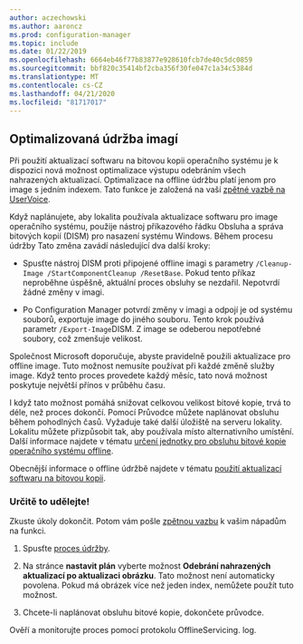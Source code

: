 ```yaml
---
author: aczechowski
ms.author: aaroncz
ms.prod: configuration-manager
ms.topic: include
ms.date: 01/22/2019
ms.openlocfilehash: 6664eb46f77b83877e928610fcb7de40c5dc0859
ms.sourcegitcommit: bbf820c35414bf2cba356f30fe047c1a34c5384d
ms.translationtype: MT
ms.contentlocale: cs-CZ
ms.lasthandoff: 04/21/2020
ms.locfileid: "81717017"
---
```

## <a name="optimized-image-servicing"></a><a name="bkmk_resetbase"></a>Optimalizovaná údržba imagí
<!--3555951-->

Při použití aktualizací softwaru na bitovou kopii operačního systému je k dispozici nová možnost optimalizace výstupu odebráním všech nahrazených aktualizací. Optimalizace na offline údržbu platí jenom pro image s jedním indexem. Tato funkce je založená na vaší [zpětné vazbě na UserVoice](https://configurationmanager.uservoice.com/forums/300492-ideas/suggestions/34230259-integrate-resetbase-and-wim-optimization-exportin). 

Když naplánujete, aby lokalita používala aktualizace softwaru pro image operačního systému, použije nástroj příkazového řádku Obsluha a správa bitových kopií (DISM) pro nasazení systému Windows. Během procesu údržby Tato změna zavádí následující dva další kroky:  

- Spusťte nástroj DISM proti připojené offline imagi s parametry `/Cleanup-Image /StartComponentCleanup /ResetBase`. Pokud tento příkaz neproběhne úspěšně, aktuální proces obsluhy se nezdařil. Nepotvrdí žádné změny v imagi.  

-  Po Configuration Manager potvrdí změny v imagi a odpojí je od systému souborů, exportuje image do jiného souboru. Tento krok používá parametr `/Export-Image`DISM. Z image se odeberou nepotřebné soubory, což zmenšuje velikost.  

Společnost Microsoft doporučuje, abyste pravidelně použili aktualizace pro offline image. Tuto možnost nemusíte používat při každé změně služby image. Když tento proces provedete každý měsíc, tato nová možnost poskytuje největší přínos v průběhu času. 

I když tato možnost pomáhá snižovat celkovou velikost bitové kopie, trvá to déle, než proces dokončí. Pomocí Průvodce můžete naplánovat obsluhu během pohodlných časů. Vyžaduje také další úložiště na serveru lokality. Lokalitu můžete přizpůsobit tak, aby používala místo alternativního umístění. Další informace najdete v tématu [určení jednotky pro obsluhu bitové kopie operačního systému offline](../../../../../osd/get-started/manage-operating-system-images.md#bkmk_servicing-drive). 

Obecnější informace o offline údržbě najdete v tématu [použití aktualizací softwaru na bitovou kopii](../../../../../osd/get-started/manage-operating-system-images.md#BKMK_OSImagesApplyUpdates). 


### <a name="try-it-out"></a>Určitě to udělejte!

Zkuste úkoly dokončit. Potom vám pošle [zpětnou vazbu](../../../../understand/find-help.md#product-feedback) k vašim nápadům na funkci.

1. Spusťte [proces údržby](../../../../../osd/get-started/manage-operating-system-images.md#servicing-process).  

2. Na stránce **nastavit plán** vyberte možnost **Odebrání nahrazených aktualizací po aktualizaci obrázku**. Tato možnost není automaticky povolena. Pokud má obrázek více než jeden index, nemůžete použít tuto možnost.  

3. Chcete-li naplánovat obsluhu bitové kopie, dokončete průvodce.  

Ověří a monitorujte proces pomocí protokolu OfflineServicing. log. 

